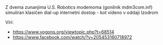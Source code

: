 Z dvema zunanjima U.S. Robotics modemoma (gonilnik mdm3com.inf) simuliran klasičen dial-up internetni dostop - kot videno v oddaji Izodrom

Viri:
- https://www.vogons.org/viewtopic.php?t=68514
- https://www.facebook.com/watch/?v=205453160718972
